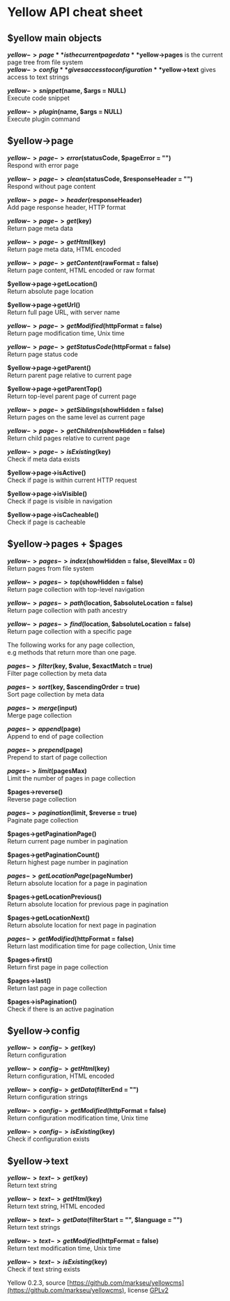 Yellow API cheat sheet
======================

$yellow main objects
--------------------
**$yellow->page** is the current page data  
**$yellow->pages** is the current page tree from file system  
**$yellow->config** gives access to configuration  
**$yellow->text** gives access to text strings  

**$yellow->snippet($name, $args = NULL)**  
Execute code snippet

**$yellow->plugin($name, $args = NULL)**  
Execute plugin command

$yellow->page
-------------
**$yellow->page->error($statusCode, $pageError = "")**  
Respond with error page

**$yellow->page->clean($statusCode, $responseHeader = "")**  
Respond without page content

**$yellow->page->header($responseHeader)**  
Add page response header, HTTP format

**$yellow->page->get($key)**  
Return page meta data

**$yellow->page->getHtml($key)**  
Return page meta data, HTML encoded

**$yellow->page->getContent($rawFormat = false)**  
Return page content, HTML encoded or raw format

**$yellow->page->getLocation()**  
Return absolute page location

**$yellow->page->getUrl()**  
Return full page URL, with server name

**$yellow->page->getModified($httpFormat = false)**  
Return page modification time, Unix time

**$yellow->page->getStatusCode($httpFormat = false)**  
Return page status code

**$yellow->page->getParent()**  
Return parent page relative to current page

**$yellow->page->getParentTop()**  
Return top-level parent page of current page

**$yellow->page->getSiblings($showHidden = false)**  
Return pages on the same level as current page

**$yellow->page->getChildren($showHidden = false)**  
Return child pages relative to current page

**$yellow->page->isExisting($key)**  
Check if meta data exists

**$yellow->page->isActive()**  
Check if page is within current HTTP request

**$yellow->page->isVisible()**  
Check if page is visible in navigation

**$yellow->page->isCacheable()**  
Check if page is cacheable

$yellow->pages + $pages
-----------------------
**$yellow->pages->index($showHidden = false, $levelMax = 0)**  
Return pages from file system

**$yellow->pages->top($showHidden = false)**  
Return page collection with top-level navigation

**$yellow->pages->path($location, $absoluteLocation = false)**  
Return page collection with path ancestry

**$yellow->pages->find($location, $absoluteLocation = false)**  
Return page collection with a specific page

The following works for any page collection,  
e.g methods that return more than one page. 

**$pages->filter($key, $value, $exactMatch = true)**  
Filter page collection by meta data

**$pages->sort($key, $ascendingOrder = true)**  
Sort page collection by meta data

**$pages->merge($input)**  
Merge page collection

**$pages->append($page)**  
Append to end of page collection

**$pages->prepend($page)**  
Prepend to start of page collection

**$pages->limit($pagesMax)**  
Limit the number of pages in page collection

**$pages->reverse()**  
Reverse page collection

**$pages->pagination($limit, $reverse = true)**  
Paginate page collection

**$pages->getPaginationPage()**  
Return current page number in pagination

**$pages->getPaginationCount()**  
Return highest page number in pagination

**$pages->getLocationPage($pageNumber)**  
Return absolute location for a page in pagination

**$pages->getLocationPrevious()**  
Return absolute location for previous page in pagination

**$pages->getLocationNext()**  
Return absolute location for next page in pagination

**$pages->getModified($httpFormat = false)**  
Return last modification time for page collection, Unix time

**$pages->first()**  
Return first page in page collection

**$pages->last()**  
Return last page in page collection

**$pages->isPagination()**  
Check if there is an active pagination

$yellow->config
---------------
**$yellow->config->get($key)**  
Return configuration

**$yellow->config->getHtml($key)**  
Return configuration, HTML encoded

**$yellow->config->getData($filterEnd = "")**  
Return configuration strings

**$yellow->config->getModified($httpFormat = false)**  
Return configuration modification time, Unix time

**$yellow->config->isExisting($key)**  
Check if configuration exists

$yellow->text
-------------
**$yellow->text->get($key)**  
Return text string

**$yellow->text->getHtml($key)**  
Return text string, HTML encoded

**$yellow->text->getData($filterStart = "", $language = "")**  
Return text strings

**$yellow->text->getModified($httpFormat = false)**  
Return text modification time, Unix time

**$yellow->text->isExisting($key)**  
Check if text string exists

Yellow 0.2.3, source [https://github.com/markseu/yellowcms](https://github.com/markseu/yellowcms), license [GPLv2](http://opensource.org/licenses/GPL-2.0)